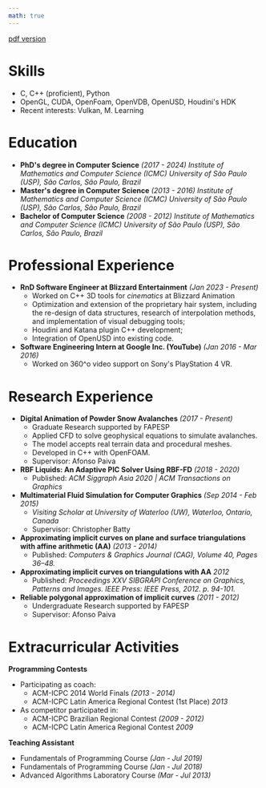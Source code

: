 ```yaml
---
math: true
---
```


[pdf version](../files/resume.pdf)

Skills
======
  * C, C++ (proficient), Python
  * OpenGL, CUDA, OpenFoam, OpenVDB, OpenUSD, Houdini's HDK
  * Recent interests: Vulkan, M. Learning

Education
======
  * **PhD's degree in Computer Science** _(2017 - 2024)_ 
	  _Institute of Mathematics and Computer Science (ICMC)_ 
	  _University of São Paulo (USP), São Carlos, São Paulo, Brazil_
  * **Master's degree in Computer Science** _(2013 - 2016)_ 
	  _Institute of Mathematics and Computer Science (ICMC)_ 
	  _University of São Paulo (USP), São Carlos, São Paulo, Brazil_
  * **Bachelor of Computer Science** _(2008 - 2012)_ 
	  _Institute of Mathematics and Computer Science (ICMC)_ 
	  _University of São Paulo (USP), São Carlos, São Paulo, Brazil_

Professional Experience
======
  * **RnD Software Engineer at Blizzard Entertainment** _(Jan 2023 - Present)_ 
    - Worked on C++ 3D tools for _cinematics_ at Blizzard Animation
    - Optimization and extension of the proprietary hair system, including the re-design of data structures, research of interpolation methods, and implementation of visual debugging tools; 
    - Houdini and Katana plugin C++ development; 
    - Integration of OpenUSD into existing code. 
  * **Software Engineering Intern at Google Inc. (YouTube)** _(Jan 2016 - Mar 2016)_ 
    - Worked on 360^o video support on Sony's PlayStation 4 VR.

Research Experience
======
* **Digital Animation of Powder Snow Avalanches** _(2017 - Present)_ 
    - Graduate Research supported by FAPESP 
    - Applied CFD to solve geophysical equations to simulate avalanches.  
    - The model accepts real terrain data and procedural meshes. 
    - Developed in C++ with OpenFOAM.
    - Supervisor: Afonso Paiva
* **RBF Liquids: An Adaptive PIC Solver Using RBF-FD** _(2018 - 2020)_ 
    - Published: _ACM Siggraph Asia 2020 | ACM Transactions on Graphics_
* **Multimaterial Fluid Simulation for Computer Graphics** _(Sep 2014 - Feb 2015)_ 
    - _Visiting Scholar at University of Waterloo (UW), Waterloo, Ontario, Canada_
    - Supervisor: Christopher Batty
* **Approximating implicit curves on plane and surface triangulations with affine arithmetic (AA)** _(2013 - 2014)_ 
    - Published: _Computers & Graphics Journal (CAG), Volume 40, Pages 36–48._
* **Approximating implicit curves on triangulations with AA** _2012_ 
    - Published: _Proceedings XXV SIBGRAPI Conference on Graphics, Patterns and Images. IEEE Press: IEEE Press, 2012. p. 94-101._ 
* **Reliable polygonal approximation of implicit curves** _(2011 - 2012)_
    - Undergraduate Research supported by FAPESP
    - Supervisor: Afonso Paiva

Extracurricular Activities
======
**Programming Contests**
* Participating as coach:
  * ACM-ICPC 2014 World Finals _(2013 - 2014)_ 
  * ACM-ICPC Latin America Regional Contest (1st Place) _2013_
* As competitor participated in:
  * ACM-ICPC Brazilian Regional Contest _(2009 - 2012)_
  * ACM-ICPC Latin America Regional Contest _2009_     

**Teaching Assistant**
* Fundamentals of Programming Course _(Jan - Jul 2019)_
* Fundamentals of Programming Course _(Jan - Jul 2018)_
* Advanced Algorithms Laboratory Course _(Mar - Jul 2013)_

